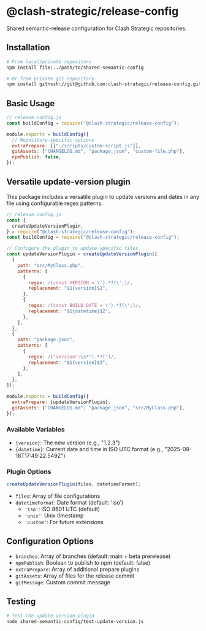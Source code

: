 # @clash-strategic/release-config

Shared semantic-release configuration for Clash Strategic repositories.

## Installation

```bash
# From local/private repository
npm install file:../path/to/shared-semantic-config

# Or from private git repository
npm install git+ssh://git@github.com:clash-strategic/release-config.git
```

## Basic Usage

```javascript
// release.config.js
const buildConfig = require("@clash-strategic/release-config");

module.exports = buildConfig({
  // Repository-specific options
  extraPrepare: [["./scripts/custom-script.js"]],
  gitAssets: ["CHANGELOG.md", "package.json", "custom-file.php"],
  npmPublish: false,
});
```

## Versatile update-version plugin

This package includes a versatile plugin to update versions and dates in any file using configurable regex patterns.

```javascript
// release.config.js
const {
  createUpdateVersionPlugin,
} = require("@clash-strategic/release-config");
const buildConfig = require("@clash-strategic/release-config");

// Configure the plugin to update specific files
const updateVersionPlugin = createUpdateVersionPlugin([
  {
    path: "src/MyClass.php",
    patterns: [
      {
        regex: /(const VERSION = \').*?(\';)/,
        replacement: "$1{version}$2",
      },
      {
        regex: /(const BUILD_DATE = \').*?(\';)/,
        replacement: "$1{datetime}$2",
      },
    ],
  },
  {
    path: "package.json",
    patterns: [
      {
        regex: /("version":\s*").*?(")/,
        replacement: "$1{version}$2",
      },
    ],
  },
]);

module.exports = buildConfig({
  extraPrepare: [updateVersionPlugin],
  gitAssets: ["CHANGELOG.md", "package.json", "src/MyClass.php"],
});
```

### Available Variables

- `{version}`: The new version (e.g., "1.2.3")
- `{datetime}`: Current date and time in ISO UTC format (e.g., "2025-08-18T17:49:22.549Z")

### Plugin Options

```javascript
createUpdateVersionPlugin(files, datetimeFormat);
```

- `files`: Array of file configurations
- `datetimeFormat`: Date format (default: 'iso')
  - `'iso'`: ISO 8601 UTC (default)
  - `'unix'`: Unix timestamp
  - `'custom'`: For future extensions

## Configuration Options

- `branches`: Array of branches (default: main + beta prerelease)
- `npmPublish`: Boolean to publish to npm (default: false)
- `extraPrepare`: Array of additional prepare plugins
- `gitAssets`: Array of files for the release commit
- `gitMessage`: Custom commit message

## Testing

```bash
# Test the update-version plugin
node shared-semantic-config/test-update-version.js
```
